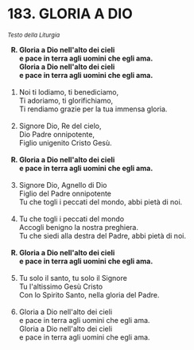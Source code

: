 # 183. GLORIA A DIO

<sub><i>Testo della Liturgia</sub></i>
<ol>
	<b><li type="A" value="18">Gloria a Dio nell'alto dei cieli<br>
		e pace in terra agli uomini che egli ama.<br>
		Gloria a Dio nell'alto dei cieli<br>
		e pace in terra agli uomini che egli ama.</li></b><br>
	<li value="1">Noi ti lodiamo, ti benediciamo,<br>
		Ti adoriamo, ti glorifichiamo,<br>
		Ti rendiamo grazie per la tua immensa gloria.</li><br>
	<li>Signore Dio, Re del cielo,<br>
		Dio Padre onnipotente,<br>
		Figlio unigenito Cristo Gesù.</li><br>
	<b><li type="A" value="18">Gloria a Dio nell'alto dei cieli<br>
		e pace in terra agli uomini che egli ama.</li></b><br>
	<li value="3">Signore Dio, Agnello di Dio<br>
		Figlio del Padre onnipotente<br>
		Tu che togli i peccati del mondo, abbi pietà di noi.</li><br>
	<li>Tu che togli i peccati del mondo<br>
		Accogli benigno la nostra preghiera.<br>
		Tu che siedi alla destra del Padre, abbi pietà di noi.</li><br>
	<b><li type="A" value="18">Gloria a Dio nell'alto dei cieli<br>
		e pace in terra agli uomini che egli ama.</li></b><br>
	<li value="5">Tu solo il santo, tu solo il Signore<br>
		Tu l'altissimo Gesù Cristo<br>
		Con lo Spirito Santo, nella gloria del Padre.</li><br>
	<li>Gloria a Dio nell'alto dei cieli<br>
		e pace in terra agli uomini che egli ama.<br>
		Gloria a Dio nell'alto dei cieli<br>
		e pace in terra agli uomini che egli ama.</li>
</ol>
